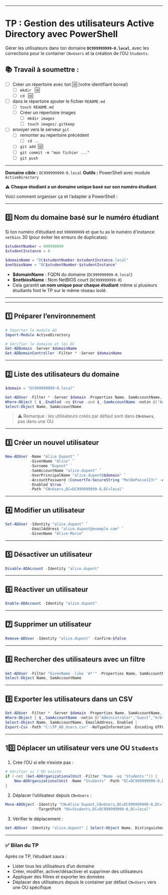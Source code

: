 
---

# **TP : Gestion des utilisateurs Active Directory avec PowerShell**

Gérer les utilisateurs dans ton domaine **`DC999999999-0.local`**, avec les corrections pour le container `CN=Users` et la création de l’OU `Students`.

## :books: Travail à soumettre :

- [ ] Créer un répertoire avec ton  :id: (votre identifiant boreal)
  - [ ] `mkdir ` :id:
  - [ ] `cd ` :id:
- [ ] dans le répertoire ajouter le fichier `README.md`
  - [ ] `touch README.md`
  - [ ] Créer un répertoire images
    - [ ] `mkdir images`
    - [ ] `touch images/.gitkeep`
- [ ] envoyer vers le serveur `git`
  - [ ] remonter au repertoire précédent
    - [ ] `cd ..`
  - [ ] `git add `:id:
  - [ ] `git commit -m "mon fichier ..."`
  - [ ] `git push`

---

**Domaine cible :** `DC999999999-0.local`
**Outils :** PowerShell avec module `ActiveDirectory`

:warning: **Chaque étudiant a un domaine unique basé sur son numéro étudiant**.

Voici comment organiser ça et l’adapter à PowerShell :

---

## **0️⃣ Nom du domaine basé  sur le numéro étudiant**

Si ton numéro d’étudiant est `999999999` et que tu as le numéro d'instance `netbios` 30 (pour éviter les erreurs de duplicatas):

```powershell
$studentNumber = 999999999
$studentInstance = 0

$domainName = "DC$studentNumber-$studentInstance.local"
$netbiosName = "DC$studentNumber-$studentInstance"
```

* **$domainName** : FQDN du domaine (`DC999999999-0.local`)
* **$netbiosName** : Nom NetBIOS court (`DC999999999-0`)
* Cela garantit **un nom unique pour chaque étudiant** même si plusieurs étudiants font le TP sur le même réseau isolé.

---

---

## **1️⃣ Préparer l’environnement**

```powershell
# Importer le module AD
Import-Module ActiveDirectory

# Vérifier le domaine et les DC
Get-ADDomain -Server $domainName
Get-ADDomainController -Filter * -Server $domainName
```

---

## **2️⃣ Liste des utilisateurs du domaine**

```powershell
$domain = "DC999999999-0.local"

Get-ADUser -Filter * -Server $domain -Properties Name, SamAccountName, Enabled |
Where-Object { $_.Enabled -eq $true -and $_.SamAccountName -notin @("Administrator","Guest","krbtgt") } |
Select-Object Name, SamAccountName
```

> ⚠️ Remarque : les utilisateurs créés par défaut sont dans **`CN=Users`**, pas dans une OU.

---

## **3️⃣ Créer un nouvel utilisateur**

```powershell
New-ADUser -Name "Alice Dupont" `
           -GivenName "Alice" `
           -Surname "Dupont" `
           -SamAccountName "alice.dupont" `
           -UserPrincipalName "alice.dupont@$domain" `
           -AccountPassword (ConvertTo-SecureString "MotDePasse123!" -AsPlainText -Force) `
           -Enabled $true `
           -Path "CN=Users,DC=DC999999999-0,DC=local"
```

---

## **4️⃣ Modifier un utilisateur**

```powershell
Set-ADUser -Identity "alice.dupont" `
           -EmailAddress "alice.dupont@exemple.com" `
           -GivenName "Alice-Marie"
```

---

## **5️⃣ Désactiver un utilisateur**

```powershell
Disable-ADAccount -Identity "alice.dupont"
```

---

## **6️⃣ Réactiver un utilisateur**

```powershell
Enable-ADAccount -Identity "alice.dupont"
```

---

## **7️⃣ Supprimer un utilisateur**

```powershell
Remove-ADUser -Identity "alice.dupont" -Confirm:$false
```

---

## **8️⃣ Rechercher des utilisateurs avec un filtre**

```powershell
Get-ADUser -Filter "GivenName -like 'A*'" -Properties Name, SamAccountName |
Select-Object Name, SamAccountName
```

---

## **9️⃣ Exporter les utilisateurs dans un CSV**

```powershell
Get-ADUser -Filter * -Server $domain -Properties Name, SamAccountName, EmailAddress, Enabled |
Where-Object { $_.SamAccountName -notin @("Administrator","Guest","krbtgt") } |
Select-Object Name, SamAccountName, EmailAddress, Enabled |
Export-Csv -Path "C:\TP_AD_Users.csv" -NoTypeInformation -Encoding UTF8
```

---

## **10️⃣ Déplacer un utilisateur vers une OU `Students`**

1. Crée l’OU si elle n’existe pas :

```powershell
# Vérifier si l'OU existe
if (-not (Get-ADOrganizationalUnit -Filter "Name -eq 'Students'")) {
    New-ADOrganizationalUnit -Name "Students" -Path "DC=DC999999999-0,DC=local"
}
```

2. Déplacer l’utilisateur depuis `CN=Users` :

```powershell
Move-ADObject -Identity "CN=Alice Dupont,CN=Users,DC=DC999999999-0,DC=local" `
              -TargetPath "OU=Students,DC=DC999999999-0,DC=local"
```

3. Vérifier le déplacement :

```powershell
Get-ADUser -Identity "alice.dupont" | Select-Object Name, DistinguishedName
```

---

### ✅ **Bilan du TP**

Après ce TP, l’étudiant saura :

* Lister tous les utilisateurs d’un domaine
* Créer, modifier, activer/désactiver et supprimer des utilisateurs
* Appliquer des filtres et exporter les données
* Déplacer des utilisateurs depuis le container par défaut `CN=Users` vers une OU spécifique

